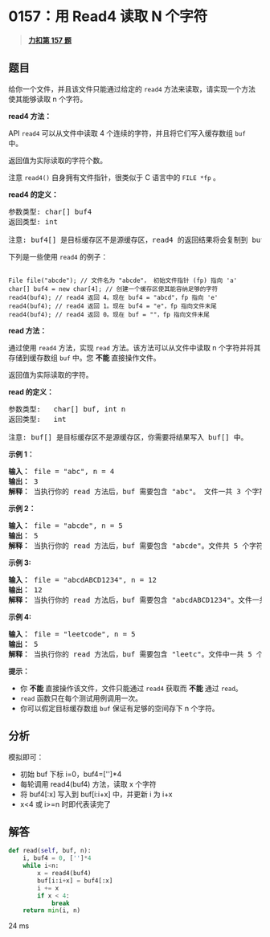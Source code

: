 # 0157：用 Read4 读取 N 个字符


> <u>**[力扣第 157 题](https://leetcode.cn/problems/read-n-characters-given-read4/)**</u>

## 题目

<p>给你一个文件，并且该文件只能通过给定的 <code>read4</code> 方法来读取，请实现一个方法使其能够读取 n 个字符。</p>

<p><strong>read4 方法：</strong></p>

<p>API <code>read4</code> 可以从文件中读取 4 个连续的字符，并且将它们写入缓存数组 <code>buf</code> 中。</p>

<p>返回值为实际读取的字符个数。</p>

<p>注意 <code>read4()</code> 自身拥有文件指针，很类似于 C 语言中的 <code>FILE *fp</code> 。</p>

<p><strong>read4 的定义：</strong></p>

<pre>参数类型: char[] buf4
返回类型: int

注意: buf4[] 是目标缓存区不是源缓存区，read4 的返回结果将会复制到 buf4[] 当中。
</pre>

<p>下列是一些使用 <code>read4</code> 的例子：</p>

<p><img style="width: 600px;"></p>

<pre><code>File file(&quot;abcde&quot;); // 文件名为 &quot;abcde&quot;， 初始文件指针 (fp) 指向 &#39;a&#39;
char[] buf4 = new char[4]; // 创建一个缓存区使其能容纳足够的字符
read4(buf4); // read4 返回 4。现在 buf4 = &quot;abcd&quot;，fp 指向 &#39;e&#39;
read4(buf4); // read4 返回 1。现在 buf4 = &quot;e&quot;，fp 指向文件末尾
read4(buf4); // read4 返回 0。现在 buf = &quot;&quot;，fp 指向文件末尾</code></pre>

<p><strong>read 方法：</strong></p>

<p>通过使用 <code>read4</code> 方法，实现 <code>read</code> 方法。该方法可以从文件中读取 n 个字符并将其存储到缓存数组 <code>buf</code> 中。您 <strong>不能 </strong>直接操作文件。</p>

<p>返回值为实际读取的字符。</p>

<p><strong>read 的定义：</strong></p>

<pre>参数类型:   char[] buf, int n
返回类型:   int

注意: buf[] 是目标缓存区不是源缓存区，你需要将结果写入 buf[] 中。
</pre>



<p><strong>示例 1：</strong></p>

<pre><strong>输入： </strong>file = &quot;abc&quot;, n = 4
<strong>输出： </strong>3
<strong>解释：</strong> 当执行你的 read 方法后，buf 需要包含 &quot;abc&quot;。 文件一共 3 个字符，因此返回 3。 注意 &quot;abc&quot; 是文件的内容，不是 buf 的内容，buf 是你需要写入结果的目标缓存区。 </pre>

<p><strong>示例 2：</strong></p>

<pre><strong>输入： </strong>file = &quot;abcde&quot;, n = 5
<strong>输出： </strong>5
<strong>解释： </strong>当执行你的 read 方法后，buf 需要包含 &quot;abcde&quot;。文件共 5 个字符，因此返回 5。
</pre>

<p><strong>示例 3:</strong></p>

<pre><strong>输入： </strong>file = &quot;abcdABCD1234&quot;, n = 12
<strong>输出： </strong>12
<strong>解释： </strong>当执行你的 read 方法后，buf 需要包含 &quot;abcdABCD1234&quot;。文件一共 12 个字符，因此返回 12。
</pre>

<p><strong>示例 4:</strong></p>

<pre><strong>输入： </strong>file = &quot;leetcode&quot;, n = 5
<strong>输出： </strong>5
<strong>解释：</strong> 当执行你的 read 方法后，buf 需要包含 &quot;leetc&quot;。文件中一共 5 个字符，因此返回 5。
</pre>



<p><strong>提示：</strong></p>

<ul>
<li>你 <strong>不能</strong> 直接操作该文件，文件只能通过 <code>read4</code> 获取而 <strong>不能</strong> 通过 <code>read</code>。</li>
<li><code>read</code>  函数只在每个测试用例调用一次。</li>
<li>你可以假定目标缓存数组 <code>buf</code> 保证有足够的空间存下 n 个字符。 </li>
</ul>


## 分析

模拟即可：
- 初始 buf 下标 i=0，buf4=['']*4
- 每轮调用 read4(buf4) 方法，读取 x 个字符
- 将 buf4[:x] 写入到 buf[i:i+x] 中，并更新 i 为 i+x
- x<4 或 i>=n 时即代表读完了

## 解答

```python
def read(self, buf, n):
    i, buf4 = 0, ['']*4
    while i<n:
        x = read4(buf4)
        buf[i:i+x] = buf4[:x]
        i += x
        if x < 4:
            break
    return min(i, n)
```
24 ms


